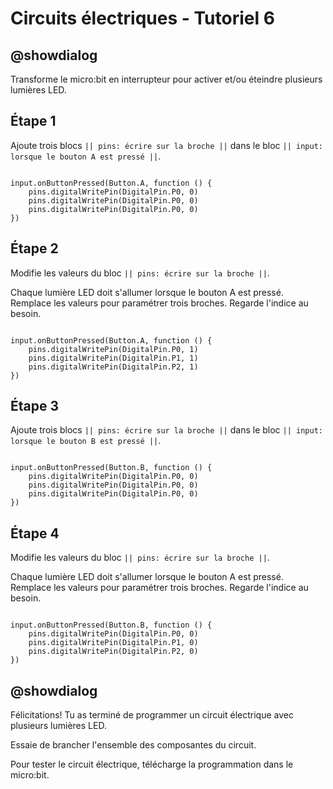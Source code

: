 # Circuits électriques - Tutoriel 6

## @showdialog

Transforme le micro:bit en interrupteur pour activer et/ou éteindre plusieurs lumières LED.

## Étape 1

Ajoute trois blocs ``|| pins: écrire sur la broche ||`` dans le bloc ``|| input: lorsque le bouton A est pressé ||``.


```blocks

input.onButtonPressed(Button.A, function () {
    pins.digitalWritePin(DigitalPin.P0, 0)
    pins.digitalWritePin(DigitalPin.P0, 0)
    pins.digitalWritePin(DigitalPin.P0, 0)
})

```

## Étape 2

Modifie les valeurs du bloc ``|| pins: écrire sur la broche ||``.

Chaque lumière LED doit s'allumer lorsque le bouton A est pressé.
Remplace les valeurs pour paramétrer trois broches.
Regarde l'indice au besoin.

```blocks

input.onButtonPressed(Button.A, function () {
    pins.digitalWritePin(DigitalPin.P0, 1)
    pins.digitalWritePin(DigitalPin.P1, 1)
    pins.digitalWritePin(DigitalPin.P2, 1)
})

```

## Étape 3

Ajoute trois blocs ``|| pins: écrire sur la broche ||`` dans le bloc ``|| input: lorsque le bouton B est pressé ||``.


```blocks

input.onButtonPressed(Button.B, function () {
    pins.digitalWritePin(DigitalPin.P0, 0)
    pins.digitalWritePin(DigitalPin.P0, 0)
    pins.digitalWritePin(DigitalPin.P0, 0)
})

```

## Étape 4

Modifie les valeurs du bloc ``|| pins: écrire sur la broche ||``.

Chaque lumière LED doit s'allumer lorsque le bouton A est pressé.
Remplace les valeurs pour paramétrer trois broches.
Regarde l'indice au besoin.

```blocks

input.onButtonPressed(Button.B, function () {
    pins.digitalWritePin(DigitalPin.P0, 0)
    pins.digitalWritePin(DigitalPin.P1, 0)
    pins.digitalWritePin(DigitalPin.P2, 0)
})

```

## @showdialog 

Félicitations! Tu as terminé de programmer un circuit électrique avec plusieurs lumières LED.

Essaie de brancher l'ensemble des composantes du circuit.

Pour tester le circuit électrique, télécharge la programmation dans le micro:bit.
